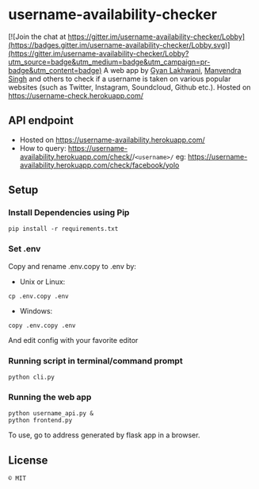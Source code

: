 # username-availability-checker

[![Join the chat at https://gitter.im/username-availability-checker/Lobby](https://badges.gitter.im/username-availability-checker/Lobby.svg)](https://gitter.im/username-availability-checker/Lobby?utm_source=badge&utm_medium=badge&utm_campaign=pr-badge&utm_content=badge)
A web app by [Gyan Lakhwani](https://github.com/gyanl), [Manvendra Singh](https://github.com/manu-chroma) and others to check if a username is taken on various popular websites (such as Twitter, Instagram, Soundcloud, Github etc.). Hosted on https://username-check.herokuapp.com/   

## API endpoint
- Hosted on https://username-availability.herokuapp.com/
- How to query: https://username-availability.herokuapp.com/check/<website name>/``<username>/``
eg: https://username-availability.herokuapp.com/check/facebook/yolo

## Setup

### Install Dependencies using Pip
```
pip install -r requirements.txt
```

### Set .env
Copy and rename .env.copy to .env by:

- Unix or Linux:
```
cp .env.copy .env
```
- Windows:
```
copy .env.copy .env
```

And edit config with your favorite editor

### Running script in terminal/command prompt
```
python cli.py
```

### Running the web app 

```
python username_api.py &
python frontend.py
```

To use, go to address generated by flask app in a browser.
## License
```
© MIT
```
